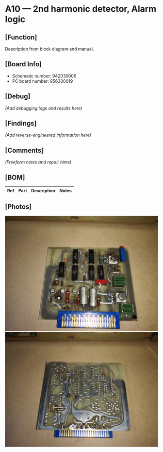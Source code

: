 # A10 — 2nd harmonic detector, Alarm logic

## [Function]
Description from block diagram and manual.

## [Board Info]
- Schematic number: 942030009
- PC board number: 956300019

## [Debug]
*(Add debugging logs and results here)*

## [Findings]
*(Add reverse-engineered information here)*

## [Comments]
*(Freeform notes and repair hints)*

## [BOM]
| Ref | Part | Description | Notes |
|-----|------|-------------|-------|

## [Photos]
![Front view](A10_Front.jpg)  
![Back view](A10_Back.jpg)
